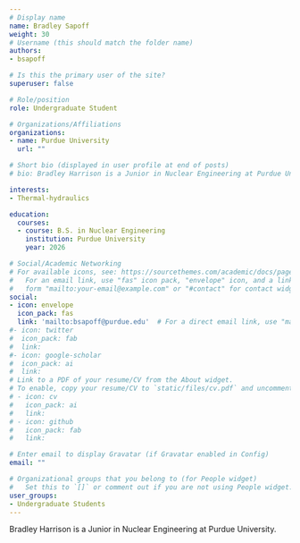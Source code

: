 ```yaml
---
# Display name
name: Bradley Sapoff
weight: 30
# Username (this should match the folder name)
authors:
- bsapoff

# Is this the primary user of the site?
superuser: false

# Role/position
role: Undergraduate Student

# Organizations/Affiliations
organizations:
- name: Purdue University
  url: ""

# Short bio (displayed in user profile at end of posts)
# bio: Bradley Harrison is a Junior in Nuclear Engineering at Purdue University.

interests:
- Thermal-hydraulics

education:
  courses:
  - course: B.S. in Nuclear Engineering
    institution: Purdue University
    year: 2026

# Social/Academic Networking
# For available icons, see: https://sourcethemes.com/academic/docs/page-builder/#icons
#   For an email link, use "fas" icon pack, "envelope" icon, and a link in the
#   form "mailto:your-email@example.com" or "#contact" for contact widget.
social:
- icon: envelope
  icon_pack: fas
  link: 'mailto:bsapoff@purdue.edu'  # For a direct email link, use "mailto:test@example.org".
#- icon: twitter
#  icon_pack: fab
#  link:
#- icon: google-scholar
#  icon_pack: ai
#  link:
# Link to a PDF of your resume/CV from the About widget.
# To enable, copy your resume/CV to `static/files/cv.pdf` and uncomment the lines below.
# - icon: cv
#   icon_pack: ai
#   link:
# - icon: github
#   icon_pack: fab
#   link:

# Enter email to display Gravatar (if Gravatar enabled in Config)
email: ""

# Organizational groups that you belong to (for People widget)
#   Set this to `[]` or comment out if you are not using People widget.
user_groups:
- Undergraduate Students
---
```


Bradley Harrison is a Junior in Nuclear Engineering at Purdue University.
